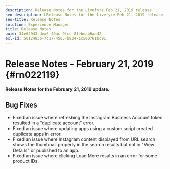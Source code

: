 ```yaml
---
description: Release Notes for the Livefyre Feb 21, 2019 release.
seo-description: LRelease Notes for the Livefyre Feb 21, 2019 release.
seo-title: Release Notes
solution: Experience Manager
title: Release Notes
uuid: 34e64943-dea6-46ac-9fcc-8febeab6aa42
exl-id: 5012483b-7c17-4505-b934-1c500761bc91
---
```

# Release Notes - February 21, 2019 {#rn022119}

**Release Notes for the February 21, 2019 update.**


## Bug Fixes

* Fixed an issue where refreshing the Instagram Business Account token resulted in a "duplicate account" error.
* Fixed an issue where updating apps using a custom script created duplicate apps in error.
* Fixed an issue where Instagram content displayed from URL search shows the thumbnail properly in the search results but not in "View Details" or published to an app.
* Fixed an issue where clicking Load More results in an error for some product IDs.
